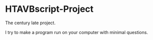 # HTAVBscript-Project
The century late project.

I try to make a program run on your computer with minimal questions.

